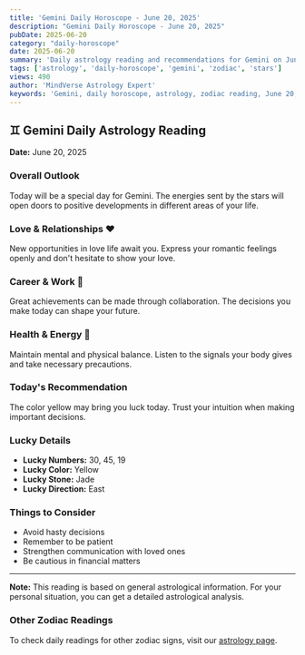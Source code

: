 ```yaml
---
title: 'Gemini Daily Horoscope - June 20, 2025'
description: "Gemini Daily Horoscope - June 20, 2025"
pubDate: 2025-06-20
category: "daily-horoscope"
date: 2025-06-20
summary: 'Daily astrology reading and recommendations for Gemini on June 20, 2025.'
tags: ['astrology', 'daily-horoscope', 'gemini', 'zodiac', 'stars']
views: 490
author: 'MindVerse Astrology Expert'
keywords: 'Gemini, daily horoscope, astrology, zodiac reading, June 20, 2025'
---
```


## ♊ Gemini Daily Astrology Reading

**Date:** June 20, 2025

### Overall Outlook

Today will be a special day for Gemini. The energies sent by the stars will open doors to positive developments in different areas of your life.

### Love & Relationships ❤️

New opportunities in love life await you. Express your romantic feelings openly and don't hesitate to show your love.

### Career & Work 💼

Great achievements can be made through collaboration. The decisions you make today can shape your future.

### Health & Energy 🌟

Maintain mental and physical balance. Listen to the signals your body gives and take necessary precautions.

### Today's Recommendation

The color yellow may bring you luck today. Trust your intuition when making important decisions.

### Lucky Details

- **Lucky Numbers:** 30, 45, 19
- **Lucky Color:** Yellow
- **Lucky Stone:** Jade
- **Lucky Direction:** East

### Things to Consider

- Avoid hasty decisions
- Remember to be patient
- Strengthen communication with loved ones
- Be cautious in financial matters

---

**Note:** This reading is based on general astrological information. For your personal situation, you can get a detailed astrological analysis.

### Other Zodiac Readings

To check daily readings for other zodiac signs, visit our [astrology page](https://www.mindversedaily.com/en).
